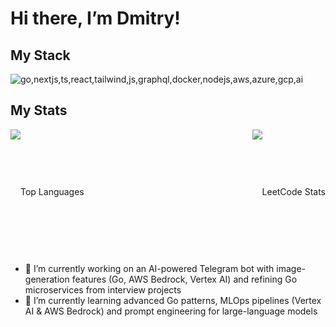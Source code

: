 # Hi there, I’m Dmitry!


## My Stack
<img src="https://skillicons.dev/icons?i=go,nextjs,ts,react,tailwind,js,graphql,docker,nodejs,aws,azure,gcp,ai" alt="go,nextjs,ts,react,tailwind,js,graphql,docker,nodejs,aws,azure,gcp,ai" />

## My Stats
<div style="display: flex; justify-content: space-between; align-items: center; width: 100%; height: 200px; line-height: 200px">
  <img
    src="https://github-readme-stats.vercel.app/api/top-langs/?username=DmitryMA&layout=compact&count_private=true"
    alt="Top Languages"
  />
    <img
      title="JacobLinCool's LeetCode Stats"
      alt="LeetCode Stats"
      src="https://leetcard.jacoblin.cool/dmitry_ma"
    />
</div>

- 🔭 I’m currently working on an AI-powered Telegram bot with image-generation features (Go, AWS Bedrock, Vertex AI) and refining Go microservices from interview projects  
- 🌱 I’m currently learning advanced Go patterns, MLOps pipelines (Vertex AI & AWS Bedrock) and prompt engineering for large-language models
